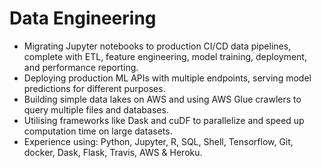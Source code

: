 # Data Engineering

-	Migrating Jupyter notebooks to production CI/CD data pipelines, complete with ETL, feature engineering, model training, deployment, and performance reporting.
-	Deploying production ML APIs with multiple endpoints, serving model predictions for different purposes.
-	Building simple data lakes on AWS and using AWS Glue crawlers to query multiple files and databases.
-	Utilising frameworks like Dask and cuDF to parallelize and speed up computation time on large datasets.
-	Experience using: Python, Jupyter, R, SQL, Shell, Tensorflow, Git, docker, Dask, Flask, Travis, AWS & Heroku. 